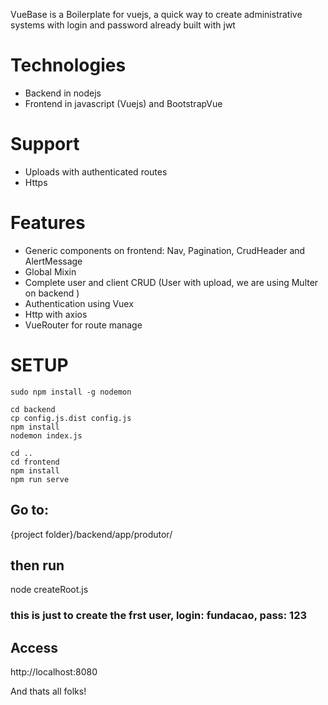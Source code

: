 VueBase is a Boilerplate for vuejs, a quick way to create administrative systems with login and password already built with jwt

# Technologies

* Backend in nodejs
* Frontend in javascript (Vuejs) and BootstrapVue

# Support

* Uploads with authenticated routes
* Https

# Features

* Generic components on frontend: Nav, Pagination, CrudHeader and AlertMessage
* Global Mixin
* Complete user and client CRUD (User with upload, we are using Multer on backend )
* Authentication using Vuex
* Http with axios
* VueRouter for route manage

# SETUP

```
sudo npm install -g nodemon
```

```
cd backend
cp config.js.dist config.js
npm install
nodemon index.js

cd ..
cd frontend
npm install
npm run serve
```

## Go to:

{project folder}/backend/app/produtor/

## then run 

node createRoot.js

### this is just to create the frst user, login: fundacao, pass: 123

## Access

http://localhost:8080

And thats all folks!
